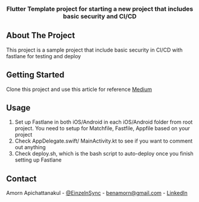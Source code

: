 <div align="center">
<h3 align="center">Flutter Template project for starting a new project that includes basic security and CI/CD</h3>
</div>

## About The Project

This project is a sample project that include basic security in CI/CD with fastlane for testing and deploy

## Getting Started

Clone this project and use this article for reference [Medium](https://medium.com/kbtg-life/flutter-demo-by-kbtg-flutter-secure-app-project-template-5ba84faf15d7)

## Usage

1. Set up Fastlane in both iOS/Android in each iOS/Android folder from root project. You need to setup for Matchfile, Fastfile, Appfile based on your project
2. Check AppDelegate.swift/ MainActivity.kt to see if you want to comment out anything
3. Check deploy.sh, which is the bash script to auto-deploy once you finish setting up Fastlane

## Contact

Amorn Apichattanakul - [@EinzelnSync](https://twitter.com/EinzelnSync) - benamorn@gmail.com - [LinkedIn](https://www.linkedin.com/in/amorna/)
